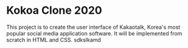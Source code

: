 # Kokoa Clone 2020

This project is to create the user interface of Kakaotalk, Korea's most popular social media application software. It will be implemented from scratch in HTML and CSS.
sdkslkamd
